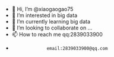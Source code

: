 - 👋 Hi, I’m @xiaogaogao75
- 👀 I’m interested in big data
- 🌱 I’m currently learning big data
- 💞️ I’m looking to collaborate on ...
- 📫 How to reach me  qq:2839033900
-                  email:2839033900@qq.com

<!---
xiaogaogao75/xiaogaogao75 is a ✨ special ✨ repository because its `README.md` (this file) appears on your GitHub profile.
You can click the Preview link to take a look at your changes.
--->
